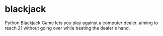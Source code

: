 # blackjack
Python Blackjack Game lets you play against a computer dealer, aiming to reach 21 without going over while beating the dealer's hand.
